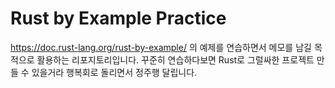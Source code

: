 # Rust by Example Practice

https://doc.rust-lang.org/rust-by-example/ 의 예제를 연습하면서 메모를 남길 목적으로 활용하는 리포지토리입니다. 꾸준히 연습하다보면 Rust로 그럴싸한 프로젝트 만들 수 있을거라 행복회로 돌리면서 정주행 달립니다.
